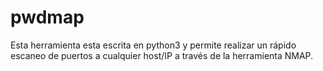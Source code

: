 # pwdmap
Esta herramienta esta escrita en python3 y permite realizar un rápido escaneo de puertos a cualquier host/IP a través de la herramienta NMAP.
